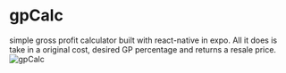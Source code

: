 # gpCalc
simple gross profit calculator built with react-native in expo. All it does is take in a original cost, desired GP percentage and returns a resale price.
![gpCalc](https://github.com/MoistOverflow/gpCalc/assets/96554264/66b0f5ee-7fe1-4ad5-9761-1e0a96d39cb0)
